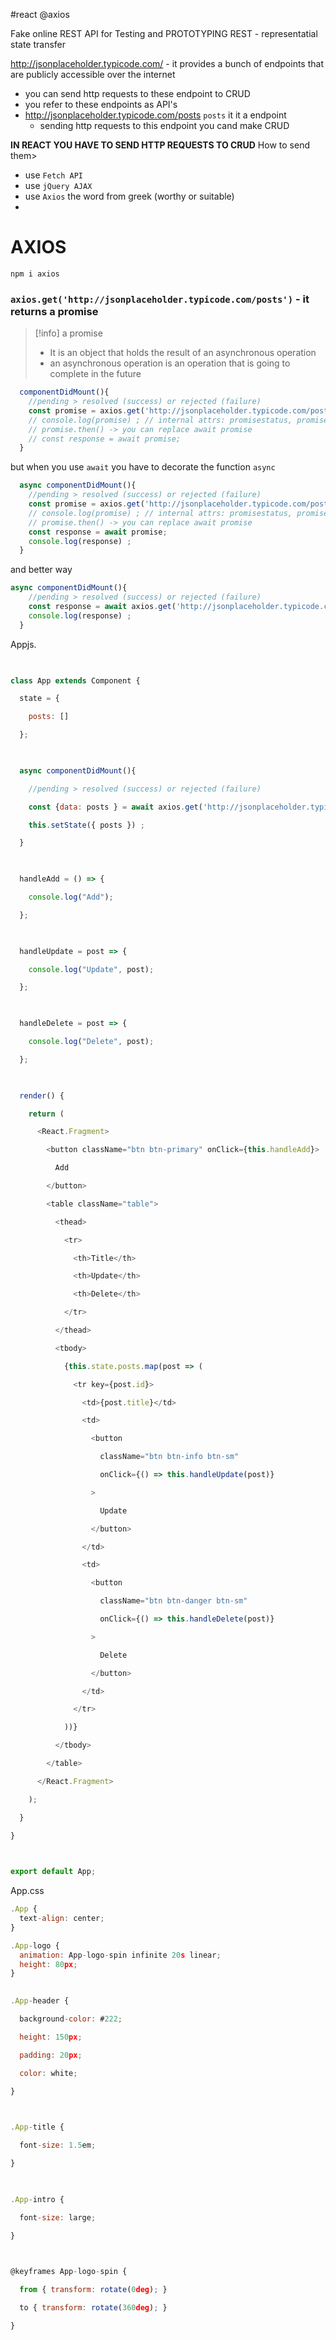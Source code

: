 #react @axios

Fake online REST API for Testing and PROTOTYPING
REST - representatial state transfer 

http://jsonplaceholder.typicode.com/ - it provides a bunch of endpoints that are publicly accessible over the internet
- you can send http requests to these endpoint to CRUD
- you refer to these endpoints as API's
- http://jsonplaceholder.typicode.com/posts `posts` it it a endpoint
	- sending http requests to this endpoint you cand make CRUD

**IN REACT YOU HAVE TO SEND HTTP REQUESTS TO CRUD**
How to send them>
- use `Fetch API`
- use `jQuery AJAX`
- use `Axios` the word from greek (worthy or suitable)
- 
# AXIOS
``npm i axios``

### `axios.get('http://jsonplaceholder.typicode.com/posts')` - it returns a promise 

>[!info] a promise
>- It is an object that holds the result of an asynchronous operation
>- an asynchronous operation is an operation that is going to complete in the future

```js
  componentDidMount(){
    //pending > resolved (success) or rejected (failure)
    const promise = axios.get('http://jsonplaceholder.typicode.com/posts') ;
    // console.log(promise) ; // internal attrs: promisestatus, promisevalue/promiseresult
    // promise.then() -> you can replace await promise
    // const response = await promise;
  }
```

but when you use `await` you have to decorate the function `async`
```js
  async componentDidMount(){
    //pending > resolved (success) or rejected (failure)
    const promise = axios.get('http://jsonplaceholder.typicode.com/posts') ;
    // console.log(promise) ; // internal attrs: promisestatus, promisevalue/promiseresult
    // promise.then() -> you can replace await promise
    const response = await promise;
    console.log(response) ;
  }
```

and better way
```js
async componentDidMount(){
    //pending > resolved (success) or rejected (failure)
    const response = await axios.get('http://jsonplaceholder.typicode.com/posts') ;
    console.log(response) ;
  }
```


Appjs.
```js
  

class App extends Component {

  state = {

    posts: []

  };

  

  async componentDidMount(){

    //pending > resolved (success) or rejected (failure)

    const {data: posts } = await axios.get('http://jsonplaceholder.typicode.com/posts') ;

    this.setState({ posts }) ;

  }

  

  handleAdd = () => {

    console.log("Add");

  };

  

  handleUpdate = post => {

    console.log("Update", post);

  };

  

  handleDelete = post => {

    console.log("Delete", post);

  };

  

  render() {

    return (

      <React.Fragment>

        <button className="btn btn-primary" onClick={this.handleAdd}>

          Add

        </button>

        <table className="table">

          <thead>

            <tr>

              <th>Title</th>

              <th>Update</th>

              <th>Delete</th>

            </tr>

          </thead>

          <tbody>

            {this.state.posts.map(post => (

              <tr key={post.id}>

                <td>{post.title}</td>

                <td>

                  <button

                    className="btn btn-info btn-sm"

                    onClick={() => this.handleUpdate(post)}

                  >

                    Update

                  </button>

                </td>

                <td>

                  <button

                    className="btn btn-danger btn-sm"

                    onClick={() => this.handleDelete(post)}

                  >

                    Delete

                  </button>

                </td>

              </tr>

            ))}

          </tbody>

        </table>

      </React.Fragment>

    );

  }

}

  

export default App;
```



App.css
```js
.App {
  text-align: center;
}

.App-logo {
  animation: App-logo-spin infinite 20s linear;
  height: 80px;
}
  

.App-header {

  background-color: #222;

  height: 150px;

  padding: 20px;

  color: white;

}

  

.App-title {

  font-size: 1.5em;

}

  

.App-intro {

  font-size: large;

}

  

@keyframes App-logo-spin {

  from { transform: rotate(0deg); }

  to { transform: rotate(360deg); }

}
```

